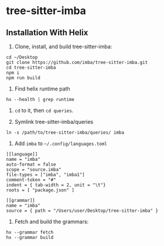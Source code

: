 # tree-sitter-imba

## Installation With Helix

1. Clone, install, and build tree-sitter-imba:

  ```
  cd ~/Desktop
  git clone https://github.com/imba/tree-sitter-imba.git
  cd tree-sitter-imba
  npm i
  npm run build
  ```

1. Find helix runtime path

  ```
  hx --health | grep runtime
  ```

1. `cd` to it, then `cd queries`.

1. Symlink tree-sitter-imba/queries

  ```
  ln -s /path/to/tree-sitter-imba/queries/ imba
  ```

1. Add `imba` to `~/.config/languages.toml`

  ```
  [[language]]
  name = "imba"
  auto-format = false
  scope = "source.imba"
  file-types = ["imba", "imba1"]
  comment-token = "#"
  indent = { tab-width = 2, unit = "\t"}
  roots = [ "package.json" ]

  [[grammar]]
  name = "imba"
  source = { path = "/Users/user/Desktop/tree-sitter-imba" }
  ```

1. Fetch and build the grammars:
  ```
  hx --grammar fetch
  hx --grammar build
  ```
